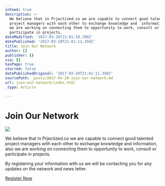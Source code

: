 ```yaml
---
inFeed: true
description: >-
  We believe that in Prjectized.co we are capable to connect good talented
  project managers with each other to exchange knowledge and  information, also
  we are working on connecting them to opportunity to work, consult or
  participate in projects.
dateModified: '2017-03-20T21:01:10.780Z'
datePublished: '2017-03-20T21:01:11.350Z'
title: Join Our Network
author: []
publisher: {}
via: {}
hasPage: true
starred: false
datePublishedOriginal: '2017-03-20T21:01:11.350Z'
sourcePath: _posts/2017-03-20-join-our-network.md
url: join-our-network/index.html
_type: Article

---
```

# Join Our Network
![](https://the-grid-user-content.s3-us-west-2.amazonaws.com/8814459d-795f-44c9-89d8-39c0c9a6f106.jpg)

We believe that in Prjectized.co we are capable to connect good talented project managers with each other to exchange knowledge and information, also we are working on connecting them to opportunity to work, consult or participate in projects.

By registering your information with us we will be contacting you for any updates on the network and news letter.

[Register Now ][0]

[0]: https://docs.google.com/forms/d/e/1FAIpQLSeG4Yrqw_HACB4pUe2TrGPra8FDiAQvvnlyapB6X_KuqwtNug/viewform?usp=pp_url&entry.2005620554&entry.1045781291&entry.1166974658&entry.1268692891